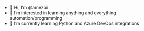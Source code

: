 - 👋 Hi, I’m @amezoii
- 👀 I’m interested in learning anything and everything automation/programming
- 🌱 I’m currently learning Python and Azure DevOps integrations


<!---
amezoii/amezoii is a ✨ special ✨ repository because its `README.md` (this file) appears on your GitHub profile.
You can click the Preview link to take a look at your changes.
--->
